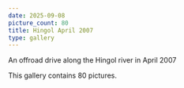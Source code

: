 ```yaml
---
date: 2025-09-08
picture_count: 80
title: Hingol April 2007
type: gallery
---
```


An offroad drive along the Hingol river in April 2007

This gallery contains 80 pictures.